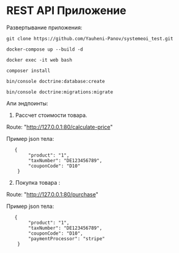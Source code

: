 # REST API Приложение
Развертывание приложения:
```
git clone https://github.com/Yauheni-Panov/systemeoi_test.git

docker-compose up --build -d

docker exec -it web bash

composer install

bin/console doctrine:database:create

bin/console doctrine:migrations:migrate

```
Апи эндпоинты:

1) Рассчет стоимости товара. 

Route: "http://127.0.0.1:80/calculate-price"

Пример json тела:
```
   {
        "product": "1",
        "taxNumber": "DE123456789",
        "couponCode": "D10"
    }
```
2) Покупка товара :

Route: "http://127.0.0.1:80/purchase"

Пример json тела:
```
   {
        "product": "1",
        "taxNumber": "DE123456789",
        "couponCode": "D10",
        "paymentProcessor": "stripe"
    }
```
